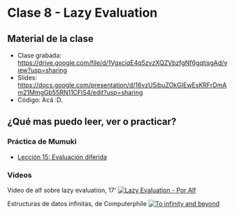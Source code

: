 # Clase 8 - Lazy Evaluation

## Material de la clase

- Clase grabada: https://drive.google.com/file/d/1VgxciqE4q5zvzXQZVbzfgNf6gqtjsgAd/view?usp=sharing
- Slides: https://docs.google.com/presentation/d/16vzU5ibuZOkGIEwEsKRFrDmAm21MmgGb55RN11CFlS4/edit?usp=sharing
- Código: Acá :D.


## ¿Qué mas puedo leer, ver o practicar?

### Práctica de Mumuki

- [Lección 15: Evaluación diferida](https://mumuki.io/pdep-utn/lessons/746-programacion-funcional-practica-evaluacion-diferida)

### Videos

Video de alf sobre lazy evaluation, 17'
[![Lazy Evaluation - Por Alf](https://img.youtube.com/vi/wZ0pBezum58/0.jpg)](https://youtu.be/wZ0pBezum58 "Lazy Evaluation - Por Alf")

Estructuras de datos infinitas, de Computerphile
[![To infinity and beyond](https://img.youtube.com/vi/bnRNiE_OVWA/0.jpg)](https://youtu.be/bnRNiE_OVWA "To infinity and beyond")
